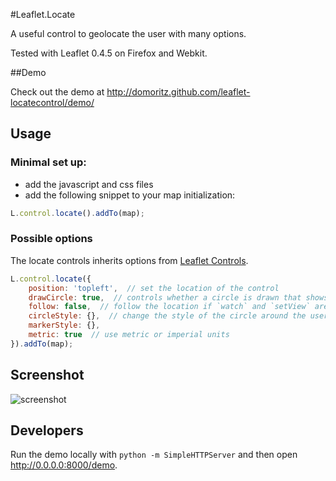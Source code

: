 #Leaflet.Locate

A useful control to geolocate the user with many options.

Tested with Leaflet 0.4.5 on Firefox and Webkit.

##Demo

Check out the demo at http://domoritz.github.com/leaflet-locatecontrol/demo/

## Usage

### Minimal set up:

* add the javascript and css files
* add the following snippet to your map initialization:

```javascript
L.control.locate().addTo(map);
```

### Possible options

The locate controls inherits options from [Leaflet Controls](http://leafletjs.com/reference.html#control-options).

```javascript
L.control.locate({
	position: 'topleft',  // set the location of the control
    drawCircle: true,  // controls whether a circle is drawn that shows the uncertainty about the location
    follow: false,  // follow the location if `watch` and `setView` are set to true in locateOptions
    circleStyle: {},  // change the style of the circle around the user's location
    markerStyle: {},
    metric: true  // use metric or imperial units
}).addTo(map);
```

## Screenshot

![screenshot](https://raw.github.com/domoritz/leaflet-locatecontrol/gh-pages/screenshot.png "Screenshot showing the locate control")

## Developers

Run the demo locally with `python -m SimpleHTTPServer` and then open http://0.0.0.0:8000/demo.
